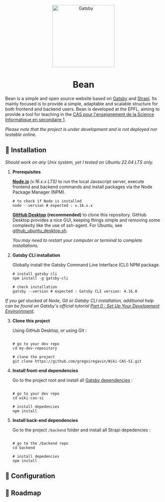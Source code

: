 <p align="center">
    <img alt="Gatsby" src="https://i.imgur.com/aYAwoNa.png" width="200" />
</p>
<h1 align="center">
  Bean
</h1>

Bean is a simple and open source website based on [Gatsby](https://www.gatsbyjs.com/) and [Strapi](https://strapi.io/). Its mainly focused is to provide a simple, adaptable and scalable structure for both frontend and backend users. Bean is developed at the EPFL, aiming to provide a tool for teaching in the [CAS pour l'enseignement de la Science Informatique en secondaire 1](https://www.epfl.ch/education/educational-initiatives/fr/le-projet-edunum-le-cas-si/cas-si).

_Please note that the project is under development and is not deployed nor testable online._

## 🚀 Installation

_Should work on any Unix system, yet I tested on Ubuntu 22.04 LTS only._

1. **Prerequisites**

     [**Node.js**](https://nodejs.org/en/download/) _(v.16.x.x LTS)_ to run the local Javascript server, execute frontend and backend commands and install packages via the Node Package Manager (NPM).
     
      ```shell
     # to check if Node is installed
    node --version # expected : v.16.x.x
    ```
     
     [**GitHub Desktop**](https://git-scm.com/downloads) **(recommended)** to clone this repository. GitHub Desktop provides a nice GUI, keeping things simple and removing some complexity like the use of ssh-agent. For Ubuntu, see [github_ubuntu_desktop.sh](https://gist.github.com/berkorbay/6feda478a00b0432d13f1fc0a50467f1).
     
     _You may need to restart your computer or terminal to complete installations._

2. **Gatsby CLI installation**

    Globally install the Gatsby Command Line Interface (CLI) NPM package.    
    
    ```shell
    # install gatsby cli
    npm install -g gatsby-cli
    ```
    ```shell
    # check installation
    gatsby --version # expected : Gatsby CLI version: 4.16.0
    ```
    
_If you get stucked at Node, Git or Gatsby CLI installation, additional help can be found on Gatsby's official tutorial [Part 0 : Set Up Your Development Environnment](https://www.gatsbyjs.com/docs/tutorial/part-0/)._

3. **Clone this project**

    Using GitHub Desktop, or using Git :
    ```shell
    
    # go to your dev repo
    cd my-dev-repository
    
    # clone the project
    git clone https://github.com/gregoiregavin/Wiki-CAS-SI.git
    
    ```
4. **Install front-end dependencies**

    Go to the project root and install all [Gatsby dependencies](https://github.com/gregoiregavin/Wiki-CAS-SI/blob/master/package.json) :
    
    ```shell
    
    # go to your dev repo
    cd wiki-cas-si
    
    # install depedencies
    npm install
    
    ```

5. **Install back-end dependencies**

    Go to the project `/backend` folder and install all Strapi depedencies :
    

    ```shell
    
    # go to the /backend repo
    cd backend
    
    # install depedencies
    npm install
    
    ```

## :triangular_ruler: Configuration
    
## 🧐 Roadmap
